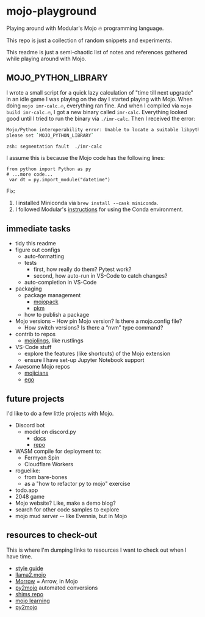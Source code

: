 # mojo-playground

Playing around with Modular's Mojo 🔥 programming language.

This repo is just a collection of random snippets and experiments.

This readme is just a semi-chaotic list of notes and references
gathered while playing around with Mojo.

## MOJO_PYTHON_LIBRARY

I wrote a small script for a quick lazy calculation of "time till next upgrade"
in an idle game I was playing on the day I started playing with Mojo.
When doing `mojo imr-calc.🔥`, everything ran fine. And when I compiled
via `mojo build imr-calc.🔥`, I got a new binary called `imr-calc`.
Everything looked good until I tried to run the binary via `./imr-calc`.
Then I received the error:

```sh
Mojo/Python interoperability error: Unable to locate a suitable libpython,
please set `MOJO_PYTHON_LIBRARY`

zsh: segmentation fault  ./imr-calc
```

I assume this is because the Mojo code has the following lines:

```mojo
from python import Python as py
# ...more code...
 var dt = py.import_module("datetime")
```

Fix:

1. I installed Miniconda via `brew install --cask miniconda`.
2. I followed Modular's [instructions][mojo-conda] for using the Conda environment.

[mojo-conda]: https://docs.modular.com/mojo/manual/python/#set-up-a-python-environment-with-conda

## immediate tasks

- tidy this readme
- figure out configs
  - auto-formatting
  - tests
    - first, how really do them? Pytest work?
    - second, how auto-run in VS-Code to catch changes?
  - auto-completion in VS-Code
- packaging
  - package management
    - [mojopack](https://github.com/kernhanda/mojopack)
    - [pkm](https://github.com/Hammad-hab/pkm)
  - how to publish a package
- Mojo versions
  – How pin Mojo version? Is there a mojo.config file?
  - How switch versions? Is there a “nvm” type command?
- contrib to repos
  - [mojolings](https://github.com/dbusteed/mojolings), like rustlings
- VS-Code stuff
  - explore the features (like shortcuts) of the Mojo extension
  - ensure I have set-up Jupyter Notebook support
- Awesome Mojo repos
  - [mojicians](https://github.com/mojicians/awesome-mojo)
  - [ego](https://github.com/ego/awesome-mojo)

## future projects

I'd like to do a few little projects with Mojo.

- Discord bot
  - model on discord.py
    - [docs](https://discordpy.readthedocs.io/en/stable/)
    - [repo](https://github.com/Rapptz/discord.py)
- WASM compile for deployment to:
  - Fermyon Spin
  - Cloudflare Workers
- roguelike:
  - from bare-bones
  - as a "how to refactor py to mojo" exercise
- todo.app
- 2048 game
- Mojo website? Like, make a demo blog?
- search for other code samples to explore
- mojo mud server -- like Evennia, but in Mojo

## resources to check-out

This is where I'm dumping links to resources I want to check out when I have time.

- [style guide](https://github.com/modularml/mojo/blob/nightly/stdlib/docs/style-guide.md)
- [llama2.mojo](https://github.com/tairov/llama2.mojo)
- [Morrow](https://github.com/mojoto/morrow.mojo) = Arrow, in Mojo
- [py2mojo](https://github.com/msaelices/py2mojo) automated conversions
- [shims repo](https://github.com/lsh/shims)
- [mojo learning](https://github.com/rd4com/mojo-learning)
- [py2mojo](https://github.com/msaelices/py2mojo)
